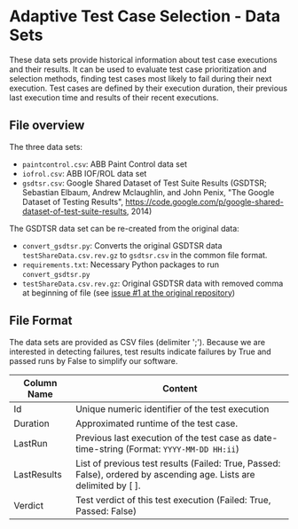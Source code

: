 # Adaptive Test Case Selection - Data Sets
These data sets provide historical information about test case executions and their results.
It can be used to evaluate test case prioritization and selection methods, finding test cases most likely to fail during their next execution.
Test cases are defined by their execution duration, their previous last execution time and results of their recent executions.

## File overview

The three data sets:
- `paintcontrol.csv`: ABB Paint Control data set
- `iofrol.csv`: ABB IOF/ROL data set
- `gsdtsr.csv`: Google Shared Dataset of Test Suite Results (GSDTSR; Sebastian Elbaum, Andrew Mclaughlin, and John Penix, "The Google Dataset of Testing Results", https://code.google.com/p/google-shared-dataset-of-test-suite-results, 2014)

The GSDTSR data set can be re-created from the original data:
- `convert_gsdtsr.py`: Converts the original GSDTSR data `testShareData.csv.rev.gz` to `gsdtsr.csv` in the common file format.
- `requirements.txt`: Necessary Python packages to run `convert_gsdtsr.py`
- `testShareData.csv.rev.gz`: Original GSDTSR data with removed comma at beginning of file (see [issue #1 at the original repository](https://code.google.com/archive/p/google-shared-dataset-of-test-suite-results/issues))

## File Format

The data sets are provided as CSV files (delimiter ';').
Because we are interested in detecting failures, test results indicate failures by True and passed runs by False to simplify our software.

Column Name | Content
------------ | -------------
Id | Unique numeric identifier of the test execution
Duration | Approximated runtime of the test case.
LastRun | Previous last execution of the test case as date-time-string (Format: `YYYY-MM-DD HH:ii`)
LastResults | List of previous test results (Failed: True, Passed: False), ordered by ascending age. Lists are delimited by [ ].
Verdict | Test verdict of this test execution (Failed: True, Passed: False)
